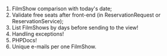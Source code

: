 1) FilmShow comparison with today's date;
2) Validate free seats after front-end (in ReservationRequest or ReservationService);
3) List FilmShows by days before sending to the view!
4) Handling exceptions!
5) PHPDocs!
6) Unique e-mails per one FilmShow.
